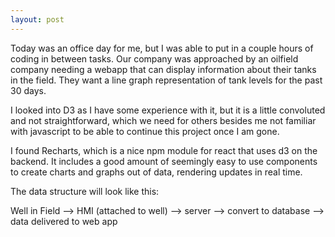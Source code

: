 ```yaml
---
layout: post
---
```

Today was an office day for me, but I was able to put in a couple hours of coding in between tasks. Our company was approached by an oilfield company needing a webapp that can display information about their tanks in the field. They want a line graph representation of tank levels for the past 30 days.
<!--more-->
I looked into D3 as I have some experience with it, but it is a little convoluted and not straightforward, which we need for others besides me not familiar with javascript to be able to continue this project once I am gone.

I found Recharts, which is a nice npm module for react that uses d3 on the backend. It includes a good amount of seemingly easy to use components to create charts and graphs out of data, rendering updates in real time.

The data structure will look like this:

Well in Field --> HMI (attached to well) --> server --> convert to database --> data delivered to web app
